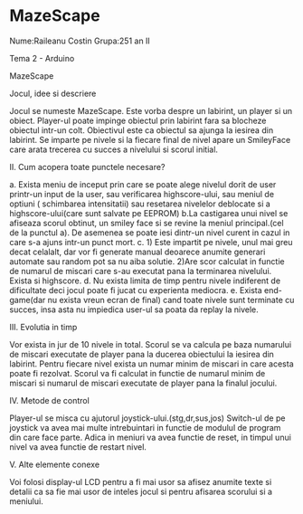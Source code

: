 # MazeScape


Nume:Raileanu Costin
Grupa:251 an II


Tema 2 - Arduino

MazeScape


Jocul, idee si descriere

Jocul se numeste MazeScape. Este vorba despre un labirint, un player si un obiect. Player-ul poate impinge obiectul prin labirint fara sa blocheze obiectul intr-un colt. Obiectivul este ca obiectul sa ajunga la iesirea din labirint. 
Se imparte pe nivele si la fiecare final de nivel apare un SmileyFace care arata trecerea cu succes a nivelului si scorul initial.

II. Cum acopera toate punctele necesare?
    
a. Exista meniu de inceput prin care se poate alege nivelul dorit de user printr-un input de la user, sau verificarea highscore-ului, sau meniul de optiuni ( schimbarea intensitatii) sau resetarea nivelelor deblocate si a highscore-ului(care sunt salvate pe EEPROM)
b.La castigarea unui nivel se afiseaza scorul obtinut, un smiley face si se revine la meniul principal.(cel de la punctul a).
  De asemenea se poate iesi dintr-un nivel curent in cazul in care s-a ajuns intr-un punct mort.
c. 1) Este impartit pe nivele, unul mai greu decat celalalt, dar vor fi generate manual deoarece anumite generari automate sau random pot sa nu aiba solutie.
    2)Are scor calculat in functie de numarul de miscari care s-au executat pana la terminarea nivelului. Exista si highscore.
 d. Nu exista limita de timp pentru nivele indiferent de dificultate deci jocul poate fi jucat cu experienta mediocra.
 e. Exista end-game(dar nu exista vreun ecran de final) cand toate nivele sunt terminate cu succes, insa asta nu impiedica user-ul sa poata da replay la nivele. 
 

III. Evolutia in timp

 Vor exista in jur de 10 nivele in total. Scorul se va calcula pe baza numarului de miscari executate de player pana la ducerea obiectului la iesirea din labirint. Pentru fiecare nivel exista un numar  minim de miscari in care acesta poate fi rezolvat. Scorul va fi calculat in functie de numarul minim de miscari si numarul de miscari executate de player pana la finalul jocului.

IV. Metode de control
       
   Player-ul se misca cu ajutorul joystick-ului.(stg,dr,sus,jos)
   Switch-ul de pe joystick va avea mai multe intrebuintari in functie de modulul de program din care face parte. Adica in meniuri va avea functie de reset, in timpul unui nivel va avea functie de restart nivel.
       
   
V. Alte elemente conexe

 Voi folosi display-ul LCD pentru a fi mai usor sa afisez anumite texte si detalii ca sa fie mai usor de inteles jocul si pentru afisarea scorului si a meniului.

